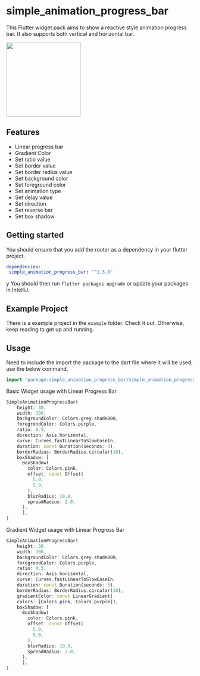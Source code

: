 # simple_animation_progress_bar

This Flutter widget pack aims to show a reactive style animation progress bar. It also supports both vertical and horizontal bar.

<img src="https://i.ibb.co/Q6TTsrz/ezgif-com-video-to-gif.gif" height="200"/>  

## Features

- Linear progress bar
- Gradient Color
- Set ratio value
- Set border value
- Set border radius value
- Set background color
- Set foreground color
- Set animation type
- Set delay value
- Set direction
- Set reverse bar
- Set box shadow

## Getting started

You should ensure that you add the router as a dependency in your flutter project.
```yaml
dependencies:
 simple_animation_progress_bar: "^1.3.0"
```
y
You should then run `flutter packages upgrade` or update your packages in IntelliJ.

## Example Project

There is a example project in the `example` folder. Check it out. Otherwise, keep reading to get up and running.

## Usage

Need to include the import the package to the dart file where it will be used, use the below command,

```dart
import 'package:simple_animation_progress_bar/simple_animation_progress_bar.dart';
```

Basic Widget usage with Linear Progress Bar
```dart
SimpleAnimationProgressBar(
    height: 30,
    width: 300,
    backgroundColor: Colors.grey.shade800,
    foregrondColor: Colors.purple,
    ratio: 0.5,
    direction: Axis.horizontal,
    curve: Curves.fastLinearToSlowEaseIn,
    duration: const Duration(seconds: 3),
    borderRadius: BorderRadius.circular(10),
    boxShadow: [
      BoxShadow(
        color: Colors.pink,
        offset: const Offset(
          5.0,
          5.0,
        ),
        blurRadius: 10.0,
        spreadRadius: 2.0,
      ),
      ],
)
```


Gradient Widget usage with Linear Progress Bar
```dart
SimpleAnimationProgressBar(
    height: 30,
    width: 300,
    backgroundColor: Colors.grey.shade800,
    foregrondColor: Colors.purple,
    ratio: 0.5,
    direction: Axis.horizontal,
    curve: Curves.fastLinearToSlowEaseIn,
    duration: const Duration(seconds: 3),
    borderRadius: BorderRadius.circular(10),
    gradientColor: const LinearGradient(
    colors: [Colors.pink, Colors.purple]),
    boxShadow: [
      BoxShadow(
        color: Colors.pink,
        offset: const Offset(
          5.0,
          5.0,
        ),
        blurRadius: 10.0,
        spreadRadius: 2.0,
      ),
      ],
)
```
